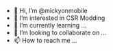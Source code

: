 - 👋 Hi, I’m @mickyonmobile
- 👀 I’m interested in CSR Modding
- 🌱 I’m currently learning ...
- 💞️ I’m looking to collaborate on ...
- 📫 How to reach me ...
